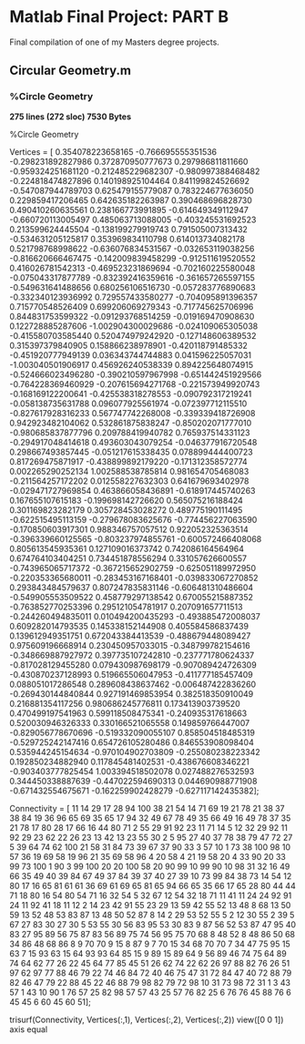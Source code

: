 # Matlab Final Project: PART B
Final compilation of one of my Masters degree projects.

<h2>Circular Geometry.m</h2>

<p>
  <h3>%Circle Geometry</h3>
  <p>
  
<b>
275 lines (272 sloc)
7530 Bytes
</b>

%Circle Geometry

Vertices = [ 0.354078223658165  -0.766695555351536
  -0.298231892827986   0.372870950777673
   0.297986811811660  -0.959324251681120
  -0.212485229682307  -0.980997388468482
  -0.224818474827896   0.140198925104464
   0.841199824526692  -0.547087944789703
   0.625479155779087   0.783224677636050
   0.229859417206465   0.642635182263987
   0.390468696828730   0.490410260635561
   0.238166773991895  -0.614649349112947
  -0.660720113005497   0.485063713088005
  -0.403245531692523   0.213599624445504
  -0.138199279919743   0.791505007313432
  -0.534631205125817   0.353969834110798
   0.614013734082178   0.521798768998622
  -0.636076834531567  -0.032653119038256
  -0.816620666467475  -0.142009839458299
  -0.912511619520552   0.416026781542313
  -0.469523231869694  -0.702160225580048
  -0.075043317877789  -0.832392416359616
  -0.361657265597155  -0.549631641488656
   0.680256106516730  -0.057283776890683
  -0.332340123936992   0.729557433580277
  -0.704095891396357   0.715770548526409
   0.699206069279343  -0.717745625706996
   0.844831753599322  -0.091293768514259
  -0.019169470908630   0.122728885287606
  -1.002904300029686  -0.024109065305038
  -0.415580703585440   0.520474979242920
  -0.127148606389532   0.315397379840905
   0.158866238978901  -0.420118791485332
  -0.451920777949139   0.036343744744883
   0.041596225057031  -1.003040501906917
   0.456926240538339   0.894225648074915
  -0.524666023496280  -0.390210597967998
  -0.651442451929566  -0.764228369460929
  -0.207615694271768  -0.221573949920743
  -0.168169122200641  -0.425538318278553
  -0.090792317219241  -0.058138735631788
   0.096077925561974  -0.072397712115510
  -0.827617928316233   0.567747742268008
  -0.339339418726908   0.942923482104062
   0.532861875838247  -0.850202071777010
  -0.980685837877796   0.209788419940782
   0.765937514331123  -0.294917048414618
   0.493603043079254  -0.046377916720548
   0.298667493857445  -0.051217615338435
   0.078899444400723   0.817269475871917
  -0.438899892179220  -0.171312358572774
   0.002265290252134   1.002588538785814
   0.981654705468083  -0.211564257172202
   0.012558227632303   0.641679693402978
  -0.029471727969854   0.463866058436891
  -0.618917445740263   0.167655107615183
  -0.199698142726620   0.565075216188424
   0.301169823282179   0.305728453028272
   0.489775190111495  -0.622515495113159
  -0.279678083625676  -0.774456227063590
  -0.170850603917301   0.988346757057512
   0.922052325363514  -0.396339660125565
  -0.803237974855761  -0.600572466408068
   0.805613545935361   0.127109016373742
   0.742086164564964   0.674764103404251
   0.734451878556294   0.331057626600557
  -0.743965065717372  -0.367215652902759
  -0.625051189972950  -0.220353365680011
  -0.283453167168401  -0.039833067270852
   0.293843484579637   0.807247835831146
  -0.606481310486604  -0.549905553509522
   0.458779297138542   0.670055215887352
  -0.763852770253396   0.295121054781917
   0.207091657711513  -0.244260494835011
   0.010494200435293  -0.493885472008037
   0.609282014793535   0.145338152144908
   0.405584586837439   0.139612949351751
   0.672043384413539  -0.488679448089427
   0.975609196668914   0.230450957033015
  -0.348799782154616  -0.348669887927972
   0.397735107242810  -0.237771780624337
  -0.817028129455280   0.079430987698179
  -0.907089424726309  -0.430870237128993
   0.519665506047953  -0.411777185457409
   0.088051017286548   0.289608438637462
  -0.006487422836260  -0.269430144840844
   0.927191469853954   0.382518350910049
   0.216881354117256   0.980686245776811
   0.173413903739520   0.470499197541963
   0.599118508475341  -0.240935317618663
   0.520030946326333   0.330166521065558
   0.149859766447007  -0.829056778670696
  -0.519332090055107   0.858504518485319
  -0.529725242147416   0.654726105280486
   0.846553908098404   0.535944245154634
  -0.970104902703809  -0.255080238223342
   0.192850234882940   0.117845481402531
  -0.438676608346221  -0.903403777825454
   1.003394518502078   0.027488276532593
   0.344450338887639  -0.447022594690313
   0.044690988771908  -0.671432554675671
  -0.162259902428279  -0.627117142435382];

Connectivity = [    11    14    29
    17    28    94
   100    38    21
    54    14    71
    69    19    21
    78    21    38
    37    38    84
    19    36    96
    65    69    35
    65    17    94
    32    49    67
    78    49    35
    66    49    16
    49    78    37
    35    21    78
    17    80    28
    17    66    16
    44    80    71
     2    55    29
    91    92    23
    11    71    14
     5    12    32
    29    92    11
    92    29    23
    62    22    26
    23    13    42
    13    23    55
    30     2     5
    95    27    40
    37    78    38
    79    47    72
    27     5    39
    64    74    62
   100    21    58
    31    84    73
    39    67    37
    90    33     3
    57    10     1
    73    38   100
    98    10    57
    36    19    69
    58    19    96
    21    35    69
    58    96     4
    20    58     4
    21    19    58
    20     4    33
    90    20    33
    99    73   100
     1    90     3
    99   100    20
    20   100    58
    20    90    99
    10    99    90
    10    98    31
    32    16    49
    66    35    49
    40    39    84
    67    49    37
    84    39    37
    40    27    39
    10    73    99
    84    38    73
    14    54    12
    80    17    16
    65    81    61
    61    36    69
    61    69    65
    81    65    94
    66    65    35
    66    17    65
    28    80    44
    44    71    18
    80    16    54
    80    54    71
    16    32    54
     5    32    67
    12    54    32
    18    71    11
    41    11    24
    24    92    91
    24    11    92
    41    18    11
    12     2    14
    23    42    91
    55    23    29
    13    59    42
    55    52    13
    48     8    68
    13    50    59
    13    52    48
    53    83    87
    13    48    50
    52    87     8
    14     2    29
    53    52    55
     5     2    12
    30    55     2
    39     5    67
    27    83    30
    27    30     5
    53    55    30
    56    83    95
    53    30    83
     9    87    56
    52    53    87
    47    95    40
    83    27    95
    89    56    75
    87    83    56
    89    75    74
    56    95    75
    70    68     8
    48    52     8
    48    86    50
    68    34    86
    48    68    86
     8     9    70
    70     9    15
     8    87     9
     7    70    15
    34    68    70
    70     7    34
    47    75    95
    15    63     7
    15    93    63
    15    64    93
    93    64    85
    15     9    89
    15    89    64
     9    56    89
    46    74    75
    64    89    74
    64    62    77
    26    22    45
    64    77    85
    45    51    26
    62    74    22
    62    26    97
    88    82    76
    26    51    97
    62    97    77
    88    46    79
    22    74    46
    84    72    40
    46    75    47
    31    72    84
    47    40    72
    88    79    82
    46    47    79
    22    88    45
    22    46    88
    79    98    82
    79    72    98
    10    31    73
    98    72    31
     1     3    43
    57     1    43
    10    90     1
    76    57    25
    82    98    57
    57    43    25
    57    76    82
    25     6    76
    76    45    88
    76     6    45
    45     6    60
    45    60    51];

trisurf(Connectivity, Vertices(:,1), Vertices(:,2), Vertices(:,2))
view([0 0 1])
axis equal

  </p>
  <b></b>  
</p>
